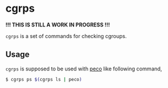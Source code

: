 # cgrps

**!!! THIS IS STILL A WORK IN PROGRESS !!!**

`cgrps` is a set of commands for checking cgroups.

## Usage

`cgrps` is supposed to be used with [peco](https://github.com/peco/peco) like following command,

```sh
$ cgrps ps $(cgrps ls | peco)
```
